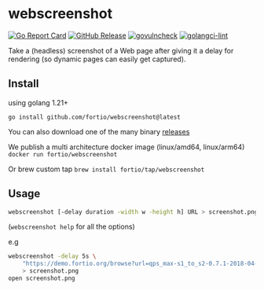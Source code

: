 # webscreenshot

[![Go Report Card](https://goreportcard.com/badge/github.com/fortio/webscreenshot)](https://goreportcard.com/report/github.com/fortio/webscreenshot)
[![GitHub Release](https://img.shields.io/github/release/fortio/webscreenshot.svg?style=flat)](https://github.com/fortio/webscreenshot/releases/)
[![govulncheck](https://img.shields.io/badge/govulncheck-No%20vulnerabilities-success)](https://github.com/fortio/webscreenshot/actions/workflows/include.yml)
[![golangci-lint](https://img.shields.io/badge/golangci%20lint-No%20issue-success)](https://github.com/fortio/webscreenshot/actions/workflows/include.yml)

Take a (headless) screenshot of a Web page after giving it a delay for rendering (so dynamic pages can easily get captured).

## Install

using golang 1.21+

```shell
go install github.com/fortio/webscreenshot@latest
```

You can also download one of the many binary [releases](https://github.com/fortio/webscreenshot/releases)

We publish a multi architecture docker image (linux/amd64, linux/arm64) `docker run fortio/webscreenshot`

Or brew custom tap `brew install fortio/tap/webscreenshot`

## Usage
```bash
webscreenshot [-delay duration -width w -height h] URL > screenshot.png
```
(`webscreenshot help` for all the options)

e.g
```bash
webscreenshot -delay 5s \
    "https://demo.fortio.org/browse?url=qps_max-s1_to_s2-0.7.1-2018-04-05-22-04.json" \
    > screenshot.png
open screenshot.png
```
